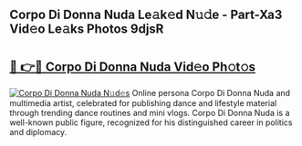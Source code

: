 ## Corpo Di Donna Nuda Le𝚊k𝚎d N𝚞𝚍e - Part-Xa3 Vid𝚎o Le𝚊ks Photos 9djsR

# <h2><a href="http://fbf7co.evod.top/?m=Corpo+Di+Donna+Nuda">🔗 👉🔴 Corpo Di Donna Nuda Vid𝚎o Ph𝚘t𝚘s</a></h2>

[![Corpo Di Donna Nuda N𝚞d𝚎s](https://i.imgur.com/8V9OHl7.gif)](http://fbf7co.evod.top/?m=Corpo+Di+Donna+Nuda)
Online persona Corpo Di Donna Nuda and multimedia artist, celebrated for publishing dance and lifestyle material through trending dance routines and mini vlogs. Corpo Di Donna Nuda is a well-known public figure, recognized for his distinguished career in politics and diplomacy. 
